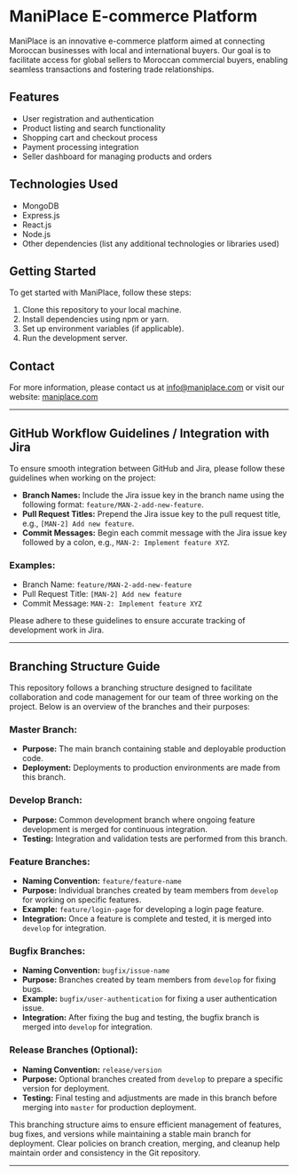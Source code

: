 # ManiPlace E-commerce Platform

ManiPlace is an innovative e-commerce platform aimed at connecting Moroccan businesses with local and international buyers. Our goal is to facilitate access for global sellers to Moroccan commercial buyers, enabling seamless transactions and fostering trade relationships.

## Features

- User registration and authentication
- Product listing and search functionality
- Shopping cart and checkout process
- Payment processing integration
- Seller dashboard for managing products and orders

## Technologies Used

- MongoDB
- Express.js
- React.js
- Node.js
- Other dependencies (list any additional technologies or libraries used)

## Getting Started

To get started with ManiPlace, follow these steps:
1. Clone this repository to your local machine.
2. Install dependencies using npm or yarn.
3. Set up environment variables (if applicable).
4. Run the development server.

## Contact

For more information, please contact us at info@maniplace.com or visit our website: [maniplace.com](https://www.maniplace.com)

----------------------------------------------------------------------------


## GitHub Workflow Guidelines / Integration with Jira

To ensure smooth integration between GitHub and Jira, please follow these guidelines when working on the project:

- **Branch Names:** Include the Jira issue key in the branch name using the following format: `feature/MAN-2-add-new-feature`.
- **Pull Request Titles:** Prepend the Jira issue key to the pull request title, e.g., `[MAN-2] Add new feature`.
- **Commit Messages:** Begin each commit message with the Jira issue key followed by a colon, e.g., `MAN-2: Implement feature XYZ`.

### Examples:

- Branch Name: `feature/MAN-2-add-new-feature`
- Pull Request Title: `[MAN-2] Add new feature`
- Commit Message: `MAN-2: Implement feature XYZ`

Please adhere to these guidelines to ensure accurate tracking of development work in Jira.

----------------------------------------------------------------------


## Branching Structure Guide

This repository follows a branching structure designed to facilitate collaboration and code management for our team of three working on the project. Below is an overview of the branches and their purposes:

### Master Branch:
- **Purpose:** The main branch containing stable and deployable production code.
- **Deployment:** Deployments to production environments are made from this branch.

### Develop Branch:
- **Purpose:** Common development branch where ongoing feature development is merged for continuous integration.
- **Testing:** Integration and validation tests are performed from this branch.

### Feature Branches:
- **Naming Convention:** `feature/feature-name`
- **Purpose:** Individual branches created by team members from `develop` for working on specific features.
- **Example:** `feature/login-page` for developing a login page feature.
- **Integration:** Once a feature is complete and tested, it is merged into `develop` for integration.

### Bugfix Branches:
- **Naming Convention:** `bugfix/issue-name`
- **Purpose:** Branches created by team members from `develop` for fixing bugs.
- **Example:** `bugfix/user-authentication` for fixing a user authentication issue.
- **Integration:** After fixing the bug and testing, the bugfix branch is merged into `develop` for integration.

### Release Branches (Optional):
- **Naming Convention:** `release/version`
- **Purpose:** Optional branches created from `develop` to prepare a specific version for deployment.
- **Testing:** Final testing and adjustments are made in this branch before merging into `master` for production deployment.

This branching structure aims to ensure efficient management of features, bug fixes, and versions while maintaining a stable main branch for deployment. Clear policies on branch creation, merging, and cleanup help maintain order and consistency in the Git repository.

---

